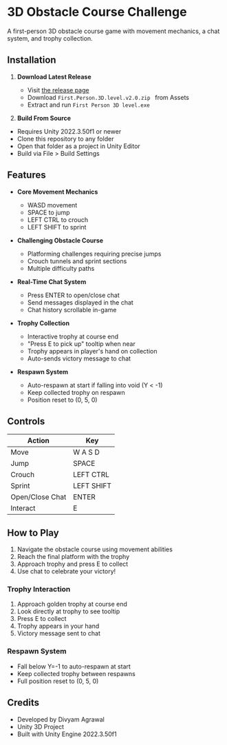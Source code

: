 # 3D Obstacle Course Challenge

A first-person 3D obstacle course game with movement mechanics, a chat system, and trophy collection.

## Installation

1. **Download Latest Release**
   - Visit [the release page](https://github.com/ludicrouslytrue/first-person-3d-level/releases/tag/v2.0)
   - Download `First.Person.3D.level.v2.0.zip ` from Assets
   - Extract and run `First Person 3D level.exe`

2. **Build From Source**
- Requires Unity 2022.3.50f1 or newer
- Clone this repository to any folder
- Open that folder as a project in Unity Editor
- Build via File > Build Settings

## Features

- **Core Movement Mechanics**
  - WASD movement
  - SPACE to jump
  - LEFT CTRL to crouch
  - LEFT SHIFT to sprint
  
- **Challenging Obstacle Course**
  - Platforming challenges requiring precise jumps
  - Crouch tunnels and sprint sections
  - Multiple difficulty paths

- **Real-Time Chat System**
  - Press ENTER to open/close chat
  - Send messages displayed in the chat
  - Chat history scrollable in-game

- **Trophy Collection**
  - Interactive trophy at course end
  - "Press E to pick up" tooltip when near
  - Trophy appears in player's hand on collection
  - Auto-sends victory message to chat

- **Respawn System**
  - Auto-respawn at start if falling into void (Y < -1)
  - Keep collected trophy on respawn
  - Position reset to (0, 5, 0)

## Controls

| Action          | Key           |
|-----------------|---------------|
| Move            | W A S D       |
| Jump            | SPACE         |
| Crouch          | LEFT CTRL     |
| Sprint          | LEFT SHIFT    |
| Open/Close Chat | ENTER         |
| Interact        | E             |

## How to Play

1. Navigate the obstacle course using movement abilities
2. Reach the final platform with the trophy
3. Approach trophy and press E to collect
4. Use chat to celebrate your victory!

### Trophy Interaction
1. Approach golden trophy at course end
2. Look directly at trophy to see tooltip
3. Press E to collect
4. Trophy appears in your hand
5. Victory message sent to chat

### Respawn System
- Fall below Y=-1 to auto-respawn at start
- Keep collected trophy between respawns
- Full position reset to (0, 5, 0)

## Credits
- Developed by Divyam Agrawal
- Unity 3D Project 
- Built with Unity Engine 2022.3.50f1
